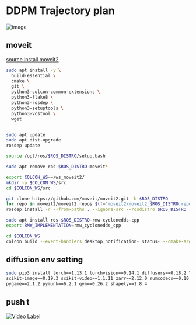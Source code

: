# DDPM Trajectory plan

![image](https://github.com/user-attachments/assets/25c3c1ea-1f74-4b5a-8114-20a6fa01099f)


## moveit

[source install moveit2](https://moveit.ros.org/install-moveit2/source/)

``` bash
sudo apt install -y \
  build-essential \
  cmake \
  git \
  python3-colcon-common-extensions \
  python3-flake8 \
  python3-rosdep \
  python3-setuptools \
  python3-vcstool \
  wget


sudo apt update
sudo apt dist-upgrade
rosdep update

source /opt/ros/$ROS_DISTRO/setup.bash

sudo apt remove ros-$ROS_DISTRO-moveit*

export COLCON_WS=~/ws_moveit2/
mkdir -p $COLCON_WS/src
cd $COLCON_WS/src

git clone https://github.com/moveit/moveit2.git -b $ROS_DISTRO
for repo in moveit2/moveit2.repos $(f="moveit2/moveit2_$ROS_DISTRO.repos"; test -r $f && echo $f); do vcs import < "$repo"; done
rosdep install -r --from-paths . --ignore-src --rosdistro $ROS_DISTRO -y

sudo apt install ros-$ROS_DISTRO-rmw-cyclonedds-cpp
export RMW_IMPLEMENTATION=rmw_cyclonedds_cpp

cd $COLCON_WS
colcon build --event-handlers desktop_notification- status- --cmake-args -DCMAKE_BUILD_TYPE=Release

```


## diffusion env setting

``` bash
sudo pip3 install torch==1.13.1 torchvision==0.14.1 diffusers==0.18.2 \
scikit-image==0.19.3 scikit-video==1.1.11 zarr==2.12.0 numcodecs==0.10.2 \
pygame==2.1.2 pymunk==6.2.1 gym==0.26.2 shapely==1.8.4

```


## push t
[![Video Label](http://img.youtube.com/vi/KKPK5vLKkyY/0.jpg)](https://youtu.be/KKPK5vLKkyY?si=07jjEXkW9wyNHSjk)

